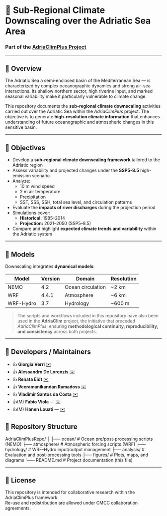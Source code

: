 # 🌊 Sub-Regional Climate Downscaling over the Adriatic Sea Area

### Part of the [AdriaClimPlus Project](https://www.cmcc.it/projects/adriaclimplus)

---

## 📖 Overview
The Adriatic Sea  a semi-enclosed basin of the Mediterranean Sea — is characterized by complex oceanographic dynamics and strong air–sea interactions. Its shallow northern sector, high riverine input, and marked seasonal variability make it particularly vulnerable to climate change.

This repository documents the **sub-regional climate downscaling** activities carried out over the Adriatic Sea within the *AdriaClimPlus* project. The objective is to generate **high-resolution climate information** that enhances understanding of future oceanographic and atmospheric changes in this sensitive basin.

---

## 🎯 Objectives
- Develop a **sub-regional climate downscaling framework** tailored to the Adriatic region  
- Assess variability and projected changes under the **SSP5-8.5** high-emission scenario  
- Analyze:
  - 10 m wind speed  
  - 2 m air temperature  
  - Precipitation  
  - SST, SSS, SSH, total sea level, and circulation patterns  
- Evaluate the **impacts of river discharges** during the projection period
- Simulations cover:
  - **Historical:** 1985–2014  
  - **Projection:** 2021–2050 (SSP5–8.5)
- Compare and highlight **expected climate trends and variability** within the Adriatic system  

---
## 🧩 Models
Downscaling integrates **dynamical models**:

| Model | Version | Domain | Resolution |
|--------|----------|---------|-------------|
| NEMO | 4.2 | Ocean circulation | ~2 km |
| WRF | 4.4.1 | Atmosphere | ~6 km |
| WRF-Hydro | 3.7 | Hydrology | ~600 m |
> The scripts and workflows included in this repository have also been used in the **AdriaClim** project, the initiative that preceded *AdriaClimPlus*, ensuring **methodological continuity, reproducibility, and consistency** across both projects.


---

## 👥 Developers / Maintainers

- 👍 **Giorgia Verri** [✉️](mailto:giorgia.verri@cmcc.it) 
- 👍 **Alessandro De Lorenzis** [✉️](mailto:alessandro.delorenzis@cmcc.it) 
- 👍 **Renata Eidt** [✉️](mailto:renata.eidt@cmcc.it) 
- 👍 **Veeramanikandan Ramadoss** [✉️](mailto:veeramanikandan.ramadoss@cmcc.it) 
- 👍 **Vladimir Santos da Costa** [✉️](mailto:vladimir.santosdacosta@cmcc.it)
- 👍(M) **Fabio Viola** — [✉️](mailto:fabio.viola@cmcc.it)  
- 👍(M) **Hanen Louati** — [✉️](mailto:hanen.louati@cmcc.it)
  
## 📁 Repository Structure
AdriaClimPlusRepo/
│
├── ocean/ # Ocean pre/post-processing scripts (NEMO)
├── atmosphere/ # Atmospheric forcing scripts (WRF)
├── hydrology/ # WRF-Hydro input/output management
├── analysis/ # Evaluation and post-processing tools
├── figures/ # Plots, maps, and diagrams
└── README.md # Project documentation (this file)


---


## 📜 License
This repository is intended for collaborative research within the AdriaClimPlus framework.  
Re-use and redistribution are allowed under CMCC collaboration agreements.

